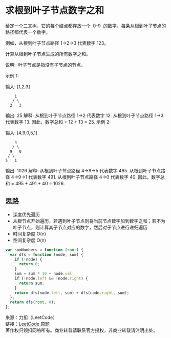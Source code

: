 # 求根到叶子节点数字之和

给定一个二叉树，它的每个结点都存放一个  0-9  的数字，每条从根到叶子节点的路径都代表一个数字。

例如，从根到叶子节点路径 1->2->3 代表数字 123。

计算从根到叶子节点生成的所有数字之和。

说明:  叶子节点是指没有子节点的节点。

示例 1:

输入: [1,2,3]

```text
    1
   / \
  2   3
```

输出: 25
解释:
从根到叶子节点路径 1->2 代表数字 12.
从根到叶子节点路径 1->3 代表数字 13.
因此，数字总和 = 12 + 13 = 25.
示例 2:

输入: [4,9,0,5,1]

```text
    4
   / \
  9   0
 / \
5   1
```

输出: 1026
解释:
从根到叶子节点路径 4->9->5 代表数字 495.
从根到叶子节点路径 4->9->1 代表数字 491.
从根到叶子节点路径 4->0 代表数字 40.
因此，数字总和 = 495 + 491 + 40 = 1026.

## 思路

- 深度优先遍历
- 从根节点开始遍历，若遇到叶子节点则将当前节点数字加到数字之和；若不为叶子节点，则计算其子节点对应的数字，然后对子节点进行递归遍历
- 时间复杂度 O(n)
- 空间复杂度 O(n)

```js
var sumNumbers = function (root) {
  var dfs = function (node, sum) {
    if (!node) {
      return 0;
    }
    sum = sum * 10 + node.val;
    if (!node.left && !node.right) {
      return sum;
    }
    return dfs(node.left, sum) + dfs(node.right, sum);
  };
  return dfs(root, 0);
};
```

来源：力扣（LeetCode）  
链接：[LeetCode 原题](https://leetcode-cn.com/problems/sum-root-to-leaf-numbers)  
著作权归领扣网络所有。商业转载请联系官方授权，非商业转载请注明出处。
